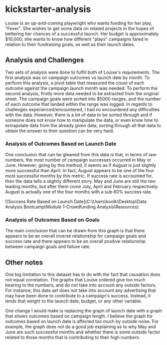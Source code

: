 # kickstarter-analysis

Louise is an up-and-coming playwright who wants funding for her play, "Fever". She wishes to get some data on related projects in the hopes of bettering her chances of a successful launch. Her budget is approximately $10,000; she wants to know how different "plays" campaigns fared in relation to their fundraising goals, as well as their launch dates. 

## Analysis and Challenges
Two sets of analysis were done to fulfill both of Louise's requirements. The first analysis was on campaign outcomes vs launch date by month. To perform this analysis, a pivot table that measured the count of each outcome against the campaign launch month was needed. To perform the second analysis, firstly more data needed to be extracted from the original sheet. The campaign goals were sorted into $5000 ranges, and the number of each outcome that landed within the range was logged. In regards to challenges experienced/encountered, I had no encountered any difficulties with the data. However, there is a lot of data to be sorted through and if someone does not know how to manipulate the data, or even know how to extrapolate data from the already given data, sorting through all that data to obtain the answer to their question can be very hard.  

### Analysis of Outcomes Based on Launch Date
One conclusion that can be gleaned from this data is that, in terms of raw numbers, the most number of campaign successes occurred in May or June. However, going by this method, it seems as if August is just slightly more successful than April. In fact, August appears to be one of the four most successful months by this metric. If success rate is accounted for, then the data tells a slightly different story. May and June are still the two leading months, but after them come July, April and February respectively. August is actually one of the four months with a sub 60% success rate.

![Success Rate Based on Launch Date](C:\Users\koolk\Desktop\Data Analysis Bootcamp\Module 1-Crowdfunding Analysis\Resources)

### Analysis of Outcomes Based on Goals
The main conclusion that can be drawn from this graph is that there appears to be an overall inverse relationship for campaign goals and success rate and there appears to be an overall positive relationship between campaign goals and failure rate. 

## Other notes
One big limitation to this dataset has to do with the fact that causation does not equal correlation. The graphs that Louise ordered give too much bearing to the numbers, and do not take into account any outside factors. For instance, this data set does not take into account any advertising that may have been done to contribute to a campaign's success. Instead, it lends that weight to the launch date, budget, or any other variable.  

One change I would make is replacing the graph of launch date with a graph that shows outcomes based on campaign length. I believe the graph for outcomes based on launch date is affected too much by outside noise. For example, the graph does not do a good job explaining as to why May and June are such successful months and whether there is some outside factor related to those months that is contributing to their high numbers.  


